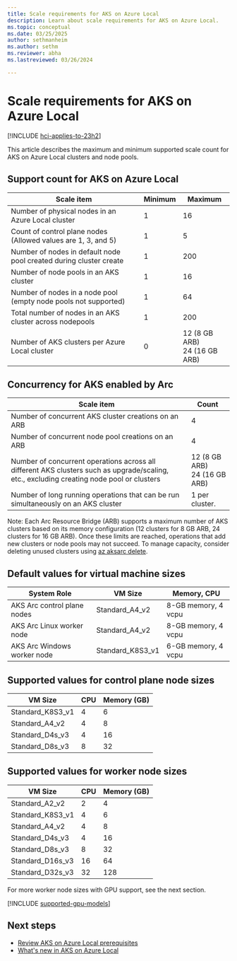 ```yaml
---
title: Scale requirements for AKS on Azure Local
description: Learn about scale requirements for AKS on Azure Local.
ms.topic: conceptual
ms.date: 03/25/2025
author: sethmanheim
ms.author: sethm 
ms.reviewer: abha
ms.lastreviewed: 03/26/2024

---
```


# Scale requirements for AKS on Azure Local

[!INCLUDE [hci-applies-to-23h2](includes/hci-applies-to-23h2.md)]

This article describes the maximum and minimum supported scale count for AKS on Azure Local clusters and node pools.

## Support count for AKS on Azure Local

| Scale item   | Minimum  | Maximum |
|--------------|----------|---------|
| Number of physical nodes in an Azure Local cluster  | 1  | 16 |
| Count of control plane nodes (Allowed values are 1, 3, and 5)  | 1 | 5 |
| Number of nodes in default node pool created during cluster create  | 1 | 200 |
| Number of node pools in an AKS cluster  | 1  | 16  |
| Number of nodes in a node pool (empty node pools not supported)  | 1 | 64 |
| Total number of nodes in an AKS cluster across nodepools | 1 | 200 |
| Number of AKS clusters per Azure Local cluster | 0 |12 (8 GB ARB)<br>24 (16 GB ARB) |

## Concurrency for AKS enabled by Arc

| Scale item  | Count  |
|-------------|--------|
| Number of concurrent AKS cluster creations on an ARB  | 4 |
| Number of concurrent node pool creations on an ARB  | 4  |
| Number of concurrent operations across all different AKS clusters such as upgrade/scaling, etc., excluding creating node pool or clusters  |12 (8 GB ARB)<br>24 (16 GB ARB)  |
| Number of long running operations that can be run simultaneously on an AKS cluster  | 1 per cluster.  |

Note: Each Arc Resource Bridge (ARB) supports a maximum number of AKS clusters based on its memory configuration (12 clusters for 8 GB ARB, 24 clusters for 16 GB ARB). Once these limits are reached, operations that add new clusters or node pools may not succeed. To manage capacity, consider deleting unused clusters using [az aksarc delete](https://learn.microsoft.com/en-us/cli/azure/aksarc?view=azure-cli-latest#az-aksarc-delete). 

## Default values for virtual machine sizes

| System Role                     | VM Size                                | Memory, CPU          |
|---------------------------------|----------------------------------------|----------------------|
| AKS Arc control plane nodes     | Standard_A4_v2                         | 8-GB memory, 4 vcpu  |
| AKS Arc Linux worker node       | Standard_A4_v2                         | 8-GB memory, 4 vcpu  |
| AKS Arc Windows worker node     | Standard_K8S3_v1                       | 6-GB memory, 4 vcpu  |

## Supported values for control plane node sizes

| VM Size                     | CPU  | Memory (GB)  |
|-----------------------------|------|--------------|
| Standard_K8S3_v1            | 4    | 6            |
| Standard_A4_v2              | 4    | 8            |
| Standard_D4s_v3             | 4    | 16           |
| Standard_D8s_v3             | 8    | 32           |

## Supported values for worker node sizes

| VM Size                     | CPU  | Memory (GB)  |
|-----------------------------|------|--------------|
| Standard_A2_v2              | 2    | 4            |
| Standard_K8S3_v1            | 4    | 6            |
| Standard_A4_v2              | 4    | 8            |
| Standard_D4s_v3             | 4    | 16           |
| Standard_D8s_v3             | 8    | 32           |
| Standard_D16s_v3            | 16   | 64           |
| Standard_D32s_v3            | 32   | 128          |

For more worker node sizes with GPU support, see the next section.

[!INCLUDE [supported-gpu-models](includes/supported-gpu-models.md)]

## Next steps

- [Review AKS on Azure Local prerequisites](aks-hci-network-system-requirements.md)
- [What's new in AKS on Azure Local](aks-whats-new-local.md)
